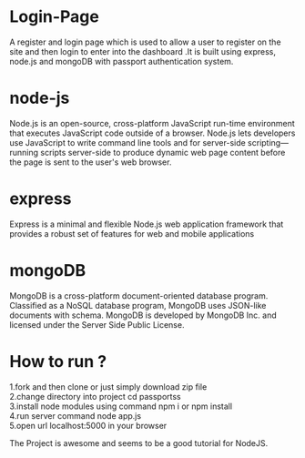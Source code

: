 # Login-Page
A register and login page which is used to allow a user to register on the site and then login to enter into the dashboard .It is built using express, node.js and mongoDB with passport authentication system.

# node-js
Node.js is an open-source, cross-platform JavaScript run-time environment that executes JavaScript code outside of a browser. Node.js lets developers use JavaScript to write command line tools and for server-side scripting—running scripts server-side to produce dynamic web page content before the page is sent to the user's web browser.

# express
Express is a minimal and flexible Node.js web application framework that provides a robust set of features for web and mobile applications

# mongoDB
MongoDB is a cross-platform document-oriented database program. Classified as a NoSQL database program, MongoDB uses JSON-like documents with schema. MongoDB is developed by MongoDB Inc. and licensed under the Server Side Public License.

# How to run ?

1.fork and then clone or just simply download zip file<br>
2.change directory into project cd passportss<br>
3.install node modules using command npm i or npm install<br>
4.run server command node app.js<br>
5.open url localhost:5000 in your browser

The Project is awesome and seems to be a good tutorial for NodeJS.
